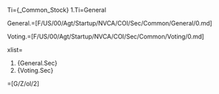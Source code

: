 Ti={_Common_Stock}
1.Ti=General

General.=[F/US/00/Agt/Startup/NVCA/COI/Sec/Common/General/0.md]

Voting.=[F/US/00/Agt/Startup/NVCA/COI/Sec/Common/Voting/0.md]

xlist=<ol><li>{General.Sec}<li>{Voting.Sec}</ol>

=[G/Z/ol/2]
